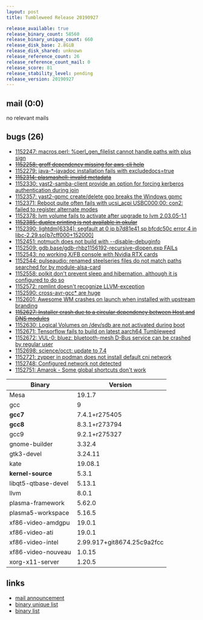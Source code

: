 ```yaml
---
layout: post
title: Tumbleweed Release 20190927

release_available: true
release_binary_count: 58560
release_binary_unique_count: 660
release_disk_base: 2.8GiB
release_disk_shared: unknown
release_reference_count: 26
release_reference_count_mail: 0
release_score: 81
release_stability_level: pending
release_version: 20190927
---
```


## mail (0:0)

no relevant mails

## bugs (26)

<!--more-->

- [1152247: macros.perl: %perl_gen_filelist cannot handle paths with plus sign](https://bugzilla.opensuse.org/show_bug.cgi?id=1152247)
- ~~[1152258: groff dependency missing for aws-cli help](https://bugzilla.opensuse.org/show_bug.cgi?id=1152258)~~
- [1152279: java-*-javadoc installation fails with excludedocs=true](https://bugzilla.opensuse.org/show_bug.cgi?id=1152279)
- ~~[1152314: plasmashell: invalid metadata](https://bugzilla.opensuse.org/show_bug.cgi?id=1152314)~~
- [1152330: yast2-samba-client provide an option for forcing kerberos authentication during join](https://bugzilla.opensuse.org/show_bug.cgi?id=1152330)
- [1152357: yast2-gpmc create/delete gpo breaks the Windows gpmc](https://bugzilla.opensuse.org/show_bug.cgi?id=1152357)
- [1152371: Reboot quite often fails with ucsi_acpi USBC000:00: con2: failed to register alternate modes](https://bugzilla.opensuse.org/show_bug.cgi?id=1152371)
- [1152378: lvm volume fails to activate after upgrade to lvm 2.03.05-1.1](https://bugzilla.opensuse.org/show_bug.cgi?id=1152378)
- ~~[1152385: duplex printing is not available in okular](https://bugzilla.opensuse.org/show_bug.cgi?id=1152385)~~
- [1152390: lightdm\[6334\]: segfault at 0 ip b7d81e41 sp bfcdc50c error 4 in libc-2.29.so\[b7cff000+152000\]](https://bugzilla.opensuse.org/show_bug.cgi?id=1152390)
- [1152451: notmuch does not build with --disable-debuginfo](https://bugzilla.opensuse.org/show_bug.cgi?id=1152451)
- [1152509: gdb.base/gdb-rhbz1156192-recursive-dlopen.exp FAILs](https://bugzilla.opensuse.org/show_bug.cgi?id=1152509)
- [1152543: no working X/FB console with Nvidia RTX cards](https://bugzilla.opensuse.org/show_bug.cgi?id=1152543)
- [1152544: pulseaudio: renamed steelseries files do not match paths searched for by module-alsa-card](https://bugzilla.opensuse.org/show_bug.cgi?id=1152544)
- [1152558: polkit don't prevent sleep and hibernation, although it is configured to do so](https://bugzilla.opensuse.org/show_bug.cgi?id=1152558)
- [1152572: rpmlint doesn't recognize LLVM-exception](https://bugzilla.opensuse.org/show_bug.cgi?id=1152572)
- [1152590: cross-avr-gcc* are huge](https://bugzilla.opensuse.org/show_bug.cgi?id=1152590)
- [1152601: Awesome WM crashes on launch when installed with upstream branding](https://bugzilla.opensuse.org/show_bug.cgi?id=1152601)
- ~~[1152627: Installer crash due to a circular dependency between Host and DNS modules](https://bugzilla.opensuse.org/show_bug.cgi?id=1152627)~~
- [1152630: Logical Volumes on /dev/sdb are not activated during boot](https://bugzilla.opensuse.org/show_bug.cgi?id=1152630)
- [1152671: Tensorflow fails to build on latest aarch64 Tumbleweed](https://bugzilla.opensuse.org/show_bug.cgi?id=1152671)
- [1152672: VUL-0: bluez: bluetooth-mesh D-Bus service can be crashed by regular user](https://bugzilla.opensuse.org/show_bug.cgi?id=1152672)
- [1152698: science/occt: update to 7.4](https://bugzilla.opensuse.org/show_bug.cgi?id=1152698)
- [1152721: zypper in podman does not install default cni network](https://bugzilla.opensuse.org/show_bug.cgi?id=1152721)
- [1152748: Configured network not detected](https://bugzilla.opensuse.org/show_bug.cgi?id=1152748)
- [1152751: Amarok - Some global shortcuts don't work](https://bugzilla.opensuse.org/show_bug.cgi?id=1152751)

Binary | Version
--- | ---
Mesa | 19.1.7
gcc | 9
**gcc7** | 7.4.1+r275405
**gcc8** | 8.3.1+r273794
gcc9 | 9.2.1+r275327
gnome-builder | 3.32.4
gtk3-devel | 3.24.11
kate | 19.08.1
**kernel-source** | 5.3.1
libqt5-qtbase-devel | 5.13.1
llvm | 8.0.1
plasma-framework | 5.62.0
plasma5-workspace | 5.16.5
xf86-video-amdgpu | 19.0.1
xf86-video-ati | 19.0.1
xf86-video-intel | 2.99.917+git8674.25c9a2fcc
xf86-video-nouveau | 1.0.15
xorg-x11-server | 1.20.5

## links

- [mail announcement](https://lists.opensuse.org/opensuse-factory/2019-10/msg00000.html)
- [binary unique list](http://download.opensuse.org/history/20190927/rpm.unique.list)
- [binary list](http://download.opensuse.org/history/20190927/rpm.list)

